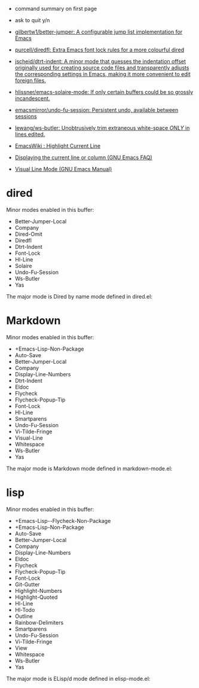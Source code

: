 - command summary on first page
- ask to quit y/n

- [gilbertw1/better-jumper: A configurable jump list implementation for Emacs](https://github.com/gilbertw1/better-jumper)
- [purcell/diredfl: Extra Emacs font lock rules for a more colourful dired](https://github.com/purcell/diredfl)
- [jscheid/dtrt-indent: A minor mode that guesses the indentation offset originally used for creating source code files and transparently adjusts the corresponding settings in Emacs, making it more convenient to edit foreign files.](https://github.com/jscheid/dtrt-indent)
- [hlissner/emacs-solaire-mode: If only certain buffers could be so grossly incandescent.](https://github.com/hlissner/emacs-solaire-mode)
- [emacsmirror/undo-fu-session: Persistent undo, available between sessions](https://github.com/emacsmirror/undo-fu-session)
- [lewang/ws-butler: Unobtrusively trim extraneous white-space *ONLY* in lines edited.](https://github.com/lewang/ws-butler)

- [EmacsWiki : Highlight Current Line](https://www.emacswiki.org/emacs/HighlightCurrentLine)
- [Displaying the current line or column (GNU Emacs FAQ)](https://www.gnu.org/software/emacs/manual/html_node/efaq/Displaying-the-current-line-or-column.html)
- [Visual Line Mode (GNU Emacs Manual)](https://www.gnu.org/software/emacs/manual/html_node/emacs/Visual-Line-Mode.html)

# dired

Minor modes enabled in this buffer:
- Better-Jumper-Local
- Company
- Dired-Omit
- Diredfl
- Dtrt-Indent
- Font-Lock
- Hl-Line
- Solaire
- Undo-Fu-Session
- Ws-Butler
- Yas

The major mode is Dired by name mode defined in dired.el:

# Markdown

Minor modes enabled in this buffer:
- +Emacs-Lisp-Non-Package
- Auto-Save
- Better-Jumper-Local
- Company
- Display-Line-Numbers
- Dtrt-Indent
- Eldoc
- Flycheck
- Flycheck-Popup-Tip
- Font-Lock
- Hl-Line
- Smartparens
- Undo-Fu-Session
- Vi-Tilde-Fringe
- Visual-Line
- Whitespace
- Ws-Butler
- Yas

The major mode is Markdown mode defined in markdown-mode.el:

# lisp

Minor modes enabled in this buffer:
- +Emacs-Lisp--Flycheck-Non-Package
- +Emacs-Lisp-Non-Package
- Auto-Save
- Better-Jumper-Local
- Company
- Display-Line-Numbers
- Eldoc
- Flycheck
- Flycheck-Popup-Tip
- Font-Lock
- Git-Gutter
- Highlight-Numbers
- Highlight-Quoted
- Hl-Line
- Hl-Todo
- Outline
- Rainbow-Delimiters
- Smartparens
- Undo-Fu-Session
- Vi-Tilde-Fringe
- View
- Whitespace
- Ws-Butler
- Yas

The major mode is ELisp/d mode defined in elisp-mode.el:
